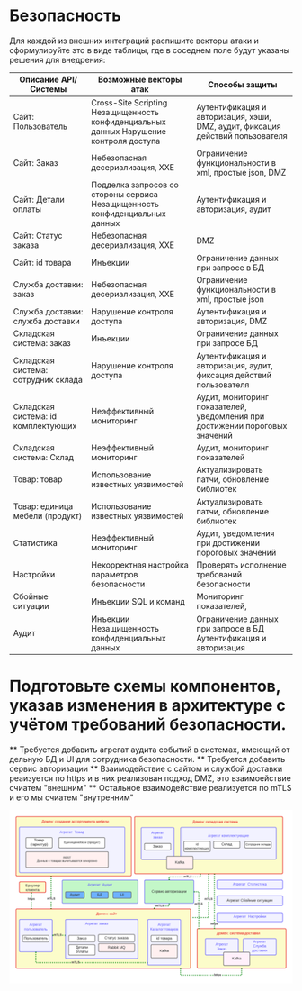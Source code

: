 # Безопасность

Для каждой из внешних интеграций распишите векторы атаки и сформулируйте это в виде таблицы, где в соседнем поле будут указаны решения для внедрения:

| Описание API/Системы                | Возможные векторы атак                                                                 | Способы защиты                                                                  |
|-------------------------------------|----------------------------------------------------------------------------------------|---------------------------------------------------------------------------------|
| Сайт: Пользователь                  | Cross-Site Scripting Незащищенность конфиденциальных данных Нарушение контроля доступа | Аутентификация и авторизация,  хэши, DMZ, аудит, фиксация действий пользователя |
| Сайт: Заказ                         | Небезопасная десериализация, XXE                                                       | Ограничение функциональности в xml, простые json, DMZ                           |
| Сайт: Детали оплаты                 | Подделка запросов со стороны сервиса Незащищенность конфиденциальных данных            | Аутентификация и авторизация, аудит                                             |
| Сайт: Статус заказа                 | Небезопасная десериализация, XXE                                                       | DMZ                                                                             |
| Сайт: id товара                     | Инъекции                                                                               | Ограничение данных при запросе в БД                                             |
| Служба доставки: заказ              | Небезопасная десериализация, XXE                                                       | Ограничение функциональности в xml, простые json                                |
| Служба доставки: служба доставки    | Нарушение контроля доступа                                                             | Аутентификация и авторизация, DMZ                                                    |
| Складская система: заказ            | Инъекции                                                                               | Ограничение данных при запросе БД                                               |
| Складская система: сотрудник склада | Нарушение контроля доступа                                                             | Аутентификация и авторизация, аудит, фиксация действий пользователя             |
| Складская система: id комплектующих | Неэффективный мониторинг                                                               | Аудит, мониторинг показателей, уведомления при достижении пороговых значений    |
| Складская система: Склад            | Неэффективный мониторинг                                                               | Аудит, мониторинг показателей                                                   |
| Товар: товар                        | Использование известных уязвимостей                                                    | Актуализировать патчи, обновление библиотек                                     |
| Товар: единица мебели (продукт)     | Использование известных уязвимостей                                                    | Актуализировать патчи, обновление библиотек                                     |
| Статистика                          | Неэффективный мониторинг                                                               | Аудит, уведомления при достижении пороговых значений                            |
| Настройки                           | Некорректная настройка параметров безопасности                                         | Проверять исполнение требований безопасности                                    |
| Сбойные ситуации                    | Инъекции SQL и команд                                                                  | Мониторинг показателей,                                                         |
| Аудит                               | Инъекции  Незащищенность конфиденциальных данных                                       | Ограничение данных при запросе в БД Аутентификация и авторизация                |

# Подготовьте схемы компонентов, указав изменения в архитектуре с учётом требований безопасности.

** Требуется добавить агрегат аудита событий в системах, имеющий от дельную БД и UI для сотрудника безопасности.
** Требуется добавить сервис авторизации 
** Взаимодействие с сайтом и службой доставки реаизуется по https и в них реализован подход DMZ, это взаимоействие счиатем "внешним"
** Остальное взаимодействие реализуется по mTLS и его мы счиатем "внутренним"

![alt tag](https://github.com/chukichaeva/1corns-homework/blob/main/img/security.png)
